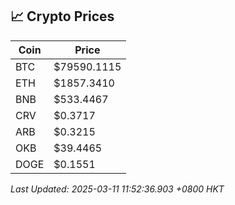 ## 📈 Crypto Prices

| Coin | Price |
| ---- | ----- |
| BTC | $79590.1115 |
| ETH | $1857.3410 |
| BNB | $533.4467 |
| CRV | $0.3717 |
| ARB | $0.3215 |
| OKB | $39.4465 |
| DOGE | $0.1551 |

_Last Updated: 2025-03-11 11:52:36.903 +0800 HKT_